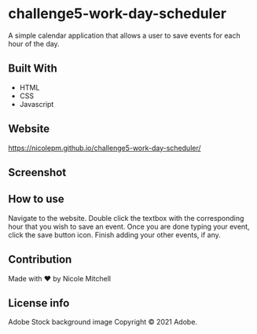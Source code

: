 # challenge5-work-day-scheduler
A simple calendar application that allows a user to save events for each hour of the day.

## Built With
* HTML
* CSS
* Javascript

## Website
https://nicolepm.github.io/challenge5-work-day-scheduler/

## Screenshot

## How to use
Navigate to the website.  Double click the textbox with the corresponding hour that you wish to save an event.  Once you are done typing your event, click the save button icon.  Finish adding your other events, if any.

## Contribution
Made with ❤️ by Nicole Mitchell

## License info
Adobe Stock background image
Copyright © 2021 Adobe. 
